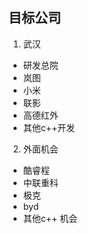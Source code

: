## 目标公司
1. 武汉
  + 研发总院
  + 岚图
  + 小米
  + 联影
  + 高德红外
  + 其他c++开发
2. 外面机会
  + 酷睿程
  + 中联重科
  + 极克
  + byd
  + 其他c++ 机会
